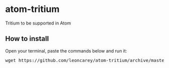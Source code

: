 <h1>atom-tritium</h1>
Tritium to be supported in Atom

<h2>How to install</h2>
<p>Open your terminal, paste the commands below and run it:</p>
<pre>wget https://github.com/leoncarey/atom-tritium/archive/master.zip; unzip master.zip; rm -R master.zip; sh atom-tritium/install.sh</pre>
